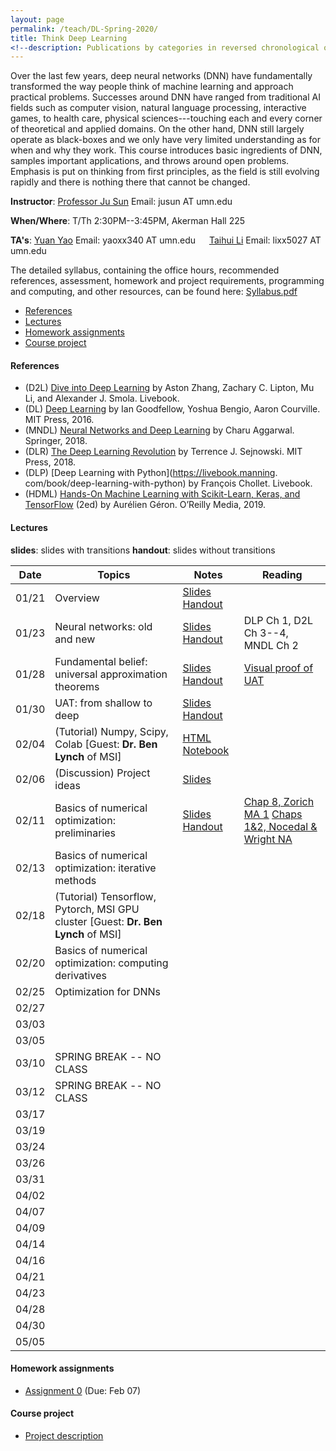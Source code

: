 ```yaml
---
layout: page
permalink: /teach/DL-Spring-2020/
title: Think Deep Learning
<!--description: Publications by categories in reversed chronological order. -->
---
```


Over the last few years, deep neural networks (DNN) have fundamentally transformed the way people think of machine learning and approach practical problems. Successes around DNN have ranged from traditional AI fields such as computer vision, natural language processing, interactive games, to health care, physical sciences---touching each and every corner of theoretical and applied domains. On the other hand, DNN still largely operate as black-boxes and we only have very limited understanding as for when and why they work. This course introduces basic ingredients of DNN, samples important applications, and throws around open problems. Emphasis is put on thinking from first principles, as the field is still evolving rapidly and there is nothing there that cannot be changed.

**Instructor**: [Professor Ju Sun](https://sunju.org/)  Email: jusun AT umn.edu

**When/Where**: T/Th 2:30PM--3:45PM, Akerman Hall 225

**TA's**: [Yuan Yao](https://myaccount.umn.edu/lookup?SET_INSTITUTION=&UID=yaoxx340)  Email: yaoxx340 AT umn.edu   &emsp;    [Taihui Li](https://myaccount.umn.edu/lookup?SET_INSTITUTION=&UID=lixx5027) Email: lixx5027 AT umn.edu

The detailed syllabus, containing the office hours, recommended references, assessment, homework and project requirements, programming and computing, and other resources, can be found here: [Syllabus.pdf](Syllabus.pdf)

<!-- **Target**: Graduate and advanced undergrad students. Registration is based on permission from the instructor. If you're interested, please email Prof. Sun (jusun AT umn.edu) and describe your academic standing, relevant course experience, and research experience if any. -->

<!-- **No Panic**: <span style="color:red"> The enrollment has reached the cap. </span> While we're maintaining a waiting list, and may decide to increase the cap later, there's no guarantee. We're likely to re-run the course in fall 2020 and to make the course regular in the near future, and so please consider next iterations if you're not in. -->

<!-- **Prerequisite**: Introduction to machine learning or equivalent. Maturity in linear algebra, calculus, and basic probability is assumed. Familiarity with Python (esp. numpy, scipy) is necessary to complete the homework assignments and final projects.   -->

- [References](#references)
- [Lectures](#lectures)
- [Homework assignments](#homework-assignments)
- [Course project](#course-project)

#### References
- (D2L)  [Dive into Deep Learning](https://d2l.ai/) by Aston Zhang, Zachary C. Lipton,  Mu Li, and Alexander J. Smola. Livebook.
- (DL)  [Deep Learning](https://www.deeplearningbook.org/) by Ian Goodfellow, Yoshua Bengio, Aaron Courville. MIT Press, 2016.
- (MNDL) [Neural Networks and Deep Learning](https://www.springer.com/gp/book/9783319944623) by Charu Aggarwal. Springer, 2018.
- (DLR) [The Deep Learning Revolution](https://mitpress.mit.edu/books/deep-learning-revolution) by Terrence J. Sejnowski. MIT Press, 2018.
- (DLP) [Deep Learning with Python](https://livebook.manning.
com/book/deep-learning-with-python) by François Chollet. Livebook.
- (HDML) [Hands-On Machine Learning with Scikit-Learn, Keras, and TensorFlow](https://www.oreilly.com/library/view/hands-on-machine-learning/9781492032632/) (2ed) by Aurélien Géron. O’Reilly Media, 2019.

#### Lectures
**slides**: slides with transitions
**handout**: slides without transitions  

| Date  | Topics                                                                            | Notes                                                                    | Reading                                                                                                                                                        |
|:-----:| --------------------------------------------------------------------------------- | ------------------------------------------------------------------------ | -------------------------------------------------------------------------------------------------------------------------------------------------------------- |
| 01/21 | Overview                                                                          | [Slides](lecture-01-21-slides.pdf)  [Handout](lecture-01-21-handout.pdf) |                                                                                                                                                                |
| 01/23 | Neural networks: old and new                                                      | [Slides](lecture-01-23-slides.pdf)  [Handout](lecture-01-23-handout.pdf) | DLP Ch 1, D2L Ch 3--4, MNDL Ch 2                                                                                                                               |
| 01/28 | Fundamental belief: universal approximation theorems                              | [Slides](lecture-01-28-slides.pdf)  [Handout](lecture-01-28-handout.pdf) | [Visual proof of UAT](http://neuralnetworksanddeeplearning.com/chap4.html)                                                                                     |
| 01/30 | UAT: from shallow to deep                                                         | [Slides](lecture-01-30-slides.pdf)  [Handout](lecture-01-30-handout.pdf) |                                                                                                                                                                |
| 02/04 | (Tutorial) Numpy, Scipy, Colab [Guest: **Dr. Ben Lynch** of MSI]                  | [HTML](ColabNumPySciPy.html)  [Notebook](ColabNumPySciPy.ipynb)          |                                                                                                                                                                |
| 02/06 | (Discussion) Project ideas                                                        | [Slides](lecture-02-06-slides.pdf)                                       |                                                                                                                                                                |
| 02/11 | Basics of numerical optimization: preliminaries                                   | [Slides](lecture-02-11-slides.pdf)  [Handout](lecture-02-11-handout.pdf) | [Chap 8, Zorich MA 1](https://www.springer.com/gp/book/9783662487907)       [Chaps 1\&2, Nocedal \& Wright NA](https://www.springer.com/gp/book/9780387303031) |
| 02/13 | Basics of numerical optimization: iterative methods                               |                                                                          |                                                                                                                                                                |
| 02/18 | (Tutorial) Tensorflow, Pytorch, MSI GPU cluster [Guest: **Dr. Ben Lynch** of MSI] |                                                                          |                                                                                                                                                                |
| 02/20 | Basics of numerical optimization: computing derivatives                           |                                                                          |                                                                                                                                                                |
| 02/25 | Optimization for DNNs                                                             |                                                                          |                                                                                                                                                                |
| 02/27 |                                                                                   |                                                                          |                                                                                                                                                                |
| 03/03 |                                                                                   |                                                                          |                                                                                                                                                                |
| 03/05 |                                                                                   |                                                                          |                                                                                                                                                                |
| 03/10 | SPRING BREAK   -- NO CLASS                                                        |                                                                          |                                                                                                                                                                |
| 03/12 | SPRING BREAK  -- NO CLASS                                                         |                                                                          |                                                                                                                                                                |
| 03/17 |                                                                                   |                                                                          |                                                                                                                                                                |
| 03/19 |                                                                                   |                                                                          |                                                                                                                                                                |
| 03/24 |                                                                                   |                                                                          |                                                                                                                                                                |
| 03/26 |                                                                                   |                                                                          |                                                                                                                                                                |
| 03/31 |                                                                                   |                                                                          |                                                                                                                                                                |
| 04/02 |                                                                                   |                                                                          |                                                                                                                                                                |
| 04/07 |                                                                                   |                                                                          |                                                                                                                                                                |
| 04/09 |                                                                                   |                                                                          |                                                                                                                                                                |
| 04/14 |                                                                                   |                                                                          |                                                                                                                                                                |
| 04/16 |                                                                                   |                                                                          |                                                                                                                                                                |
| 04/21 |                                                                                   |                                                                          |                                                                                                                                                                |
| 04/23 |                                                                                   |                                                                          |                                                                                                                                                                |
| 04/28 |                                                                                   |                                                                          |                                                                                                                                                                |
| 04/30 |                                                                                   |                                                                          |                                                                                                                                                                |
| 05/05 |                                                                                   |                                                                          |                                                                                                                                                                |


#### Homework assignments
- [Assignment 0](HW0.pdf) (Due: Feb 07)


#### Course project
- [Project description](lecture-02-06-slides.pdf)

<!-- #### Tentative topics to cover: -->

<!-- - Course overview
- Neural networks: old and new
- Fundamental belief: universal approximation theorem
- Numerical optimization with math: optimization with gradient descent and beyond
- Numerical optimization without math: auto-differentiation and differential programming
- Working with images: convolutional neural networks
- Working with images: recognition, detection, segmentation
- To train or not? scattering transforms
- Working with sequences: recurrent neural networks
- Learning probability distributions: generative adversarial networks
- Learning representation without labels: dictionary learning and autoencoders
- Gaming time: deep reinforcement learning

<!-- #### Tentative discussion sessions: -->

<!-- - Python, Numpy, and Google Cloud/Colab
- Project ideas
- Tensorflow 2.0 and Pytorch
- Backpropagation and computational tricks
- Research ideas -->

